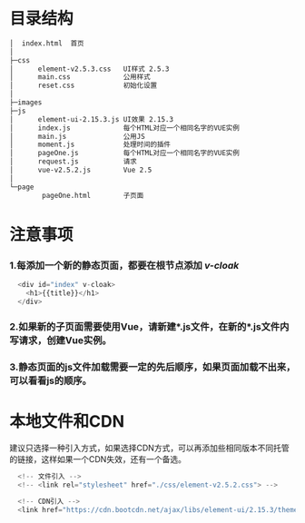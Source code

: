# 目录结构

```bash
│  index.html  首页
│
├─css
│      element-v2.5.3.css   UI样式 2.5.3
│      main.css             公用样式
│      reset.css			初始化设置
│
├─images
├─js
│      element-ui-2.15.3.js	UI效果 2.15.3
│      index.js				每个HTML对应一个相同名字的VUE实例
│      main.js				公用JS
│      moment.js			处理时间的插件
│      pageOne.js			每个HTML对应一个相同名字的VUE实例
│      request.js			请求
│      vue-v2.5.2.js		Vue 2.5
│
└─page
        pageOne.html		子页面
```

# 注意事项

### 1.每添加一个新的静态页面，都要在根节点添加 *v-cloak*

```javascript
  <div id="index" v-cloak>
    <h1>{{title}}</h1>
  </div>
```

### 2.如果新的子页面需要使用Vue，请新建*.js文件，在新的*.js文件内写请求，创建Vue实例。

### 3.静态页面的js文件加载需要一定的先后顺序，如果页面加载不出来，可以看看js的顺序。

# 本地文件和CDN

建议只选择一种引入方式，如果选择CDN方式，可以再添加些相同版本不同托管的链接，这样如果一个CDN失效，还有一个备选。

```javascript
  <!-- 文件引入 -->
  <!-- <link rel="stylesheet" href="./css/element-v2.5.2.css"> -->

  <!-- CDN引入 -->
  <link href="https://cdn.bootcdn.net/ajax/libs/element-ui/2.15.3/theme-chalk/index.css" rel="stylesheet">
```

